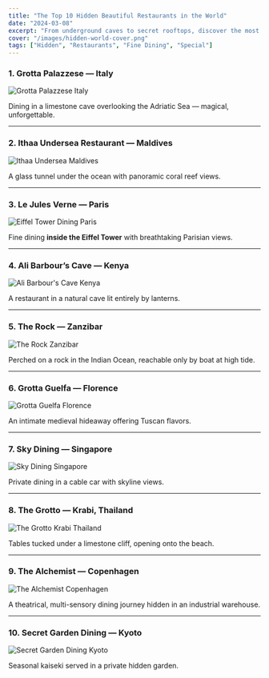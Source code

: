 ```yaml
---
title: "The Top 10 Hidden Beautiful Restaurants in the World"
date: "2024-03-08"
excerpt: "From underground caves to secret rooftops, discover the most beautiful hidden dining gems worldwide."
cover: "/images/hidden-world-cover.png"
tags: ["Hidden", "Restaurants", "Fine Dining", "Special"]
---
```


### 1. **Grotta Palazzese — Italy**
![Grotta Palazzese Italy](/images/grotta-palazzese.png)

Dining in a limestone cave overlooking the Adriatic Sea — magical, unforgettable.

---

### 2. **Ithaa Undersea Restaurant — Maldives**
![Ithaa Undersea Maldives](/images/ithaa-maldives.png)

A glass tunnel under the ocean with panoramic coral reef views.

---

### 3. **Le Jules Verne — Paris**
![Eiffel Tower Dining Paris](/images/le-jules-verne.png)

Fine dining **inside the Eiffel Tower** with breathtaking Parisian views.

---

### 4. **Ali Barbour’s Cave — Kenya**
![Ali Barbour's Cave Kenya](/images/ali-barbour.png)

A restaurant in a natural cave lit entirely by lanterns.

---

### 5. **The Rock — Zanzibar**
![The Rock Zanzibar](/images/the-rock-zanzibar.png)

Perched on a rock in the Indian Ocean, reachable only by boat at high tide.

---

### 6. **Grotta Guelfa — Florence**
![Grotta Guelfa Florence](/images/grotta-guelfa.png)

An intimate medieval hideaway offering Tuscan flavors.

---

### 7. **Sky Dining — Singapore**
![Sky Dining Singapore](/images/sky-dining.png)

Private dining in a cable car with skyline views.

---

### 8. **The Grotto — Krabi, Thailand**
![The Grotto Krabi Thailand](/images/the-grotto-krabi.png)

Tables tucked under a limestone cliff, opening onto the beach.

---

### 9. **The Alchemist — Copenhagen**
![The Alchemist Copenhagen](/images/the-alchemist.png)

A theatrical, multi-sensory dining journey hidden in an industrial warehouse.

---

### 10. **Secret Garden Dining — Kyoto**
![Secret Garden Dining Kyoto](/images/secret-kyoto.png)

Seasonal kaiseki served in a private hidden garden.
